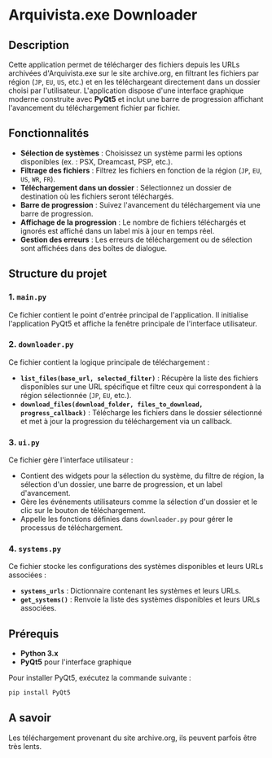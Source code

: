 # Arquivista.exe Downloader

## Description

Cette application permet de télécharger des fichiers depuis les URLs archivées d'Arquivista.exe sur le site archive.org, en filtrant les fichiers par région (`JP`, `EU`, `US`, etc.) et en les téléchargeant directement dans un dossier choisi par l'utilisateur. L'application dispose d'une interface graphique moderne construite avec **PyQt5** et inclut une barre de progression affichant l'avancement du téléchargement fichier par fichier.

## Fonctionnalités

- **Sélection de systèmes** : Choisissez un système parmi les options disponibles (ex. : PSX, Dreamcast, PSP, etc.).
- **Filtrage des fichiers** : Filtrez les fichiers en fonction de la région (`JP`, `EU`, `US`, `WR`, `FR`).
- **Téléchargement dans un dossier** : Sélectionnez un dossier de destination où les fichiers seront téléchargés.
- **Barre de progression** : Suivez l'avancement du téléchargement via une barre de progression.
- **Affichage de la progression** : Le nombre de fichiers téléchargés et ignorés est affiché dans un label mis à jour en temps réel.
- **Gestion des erreurs** : Les erreurs de téléchargement ou de sélection sont affichées dans des boîtes de dialogue.

## Structure du projet

### 1. `main.py`

Ce fichier contient le point d'entrée principal de l'application. Il initialise l'application PyQt5 et affiche la fenêtre principale de l'interface utilisateur.

### 2. `downloader.py`

Ce fichier contient la logique principale de téléchargement :
- **`list_files(base_url, selected_filter)`** : Récupère la liste des fichiers disponibles sur une URL spécifique et filtre ceux qui correspondent à la région sélectionnée (`JP`, `EU`, etc.).
- **`download_files(download_folder, files_to_download, progress_callback)`** : Télécharge les fichiers dans le dossier sélectionné et met à jour la progression du téléchargement via un callback.

### 3. `ui.py`

Ce fichier gère l'interface utilisateur :
- Contient des widgets pour la sélection du système, du filtre de région, la sélection d'un dossier, une barre de progression, et un label d'avancement.
- Gère les événements utilisateurs comme la sélection d'un dossier et le clic sur le bouton de téléchargement.
- Appelle les fonctions définies dans `downloader.py` pour gérer le processus de téléchargement.

### 4. `systems.py`

Ce fichier stocke les configurations des systèmes disponibles et leurs URLs associées :
- **`systems_urls`** : Dictionnaire contenant les systèmes et leurs URLs.
- **`get_systems()`** : Renvoie la liste des systèmes disponibles et leurs URLs associées.

## Prérequis

- **Python 3.x**
- **PyQt5** pour l'interface graphique

Pour installer PyQt5, exécutez la commande suivante :

```bash
pip install PyQt5
```

## A savoir

Les téléchargement provenant du site archive.org, ils peuvent parfois être très lents.